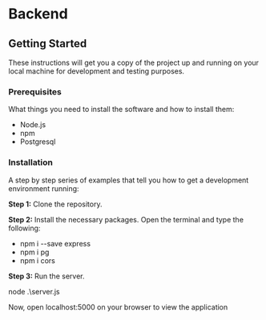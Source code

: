 # Backend

## Getting Started

These instructions will get you a copy of the project up and running on your local machine for development and testing purposes.

### Prerequisites

What things you need to install the software and how to install them:

- Node.js
- npm
- Postgresql

### Installation

A step by step series of examples that tell you how to get a development environment running:

**Step 1:** Clone the repository.

**Step 2:** Install the necessary packages.
Open the terminal and type the following:

- npm i --save express
- npm i pg
- npm i cors

**Step 3:** Run the server.

node .\server.js

Now, open localhost:5000 on your browser to view the application
